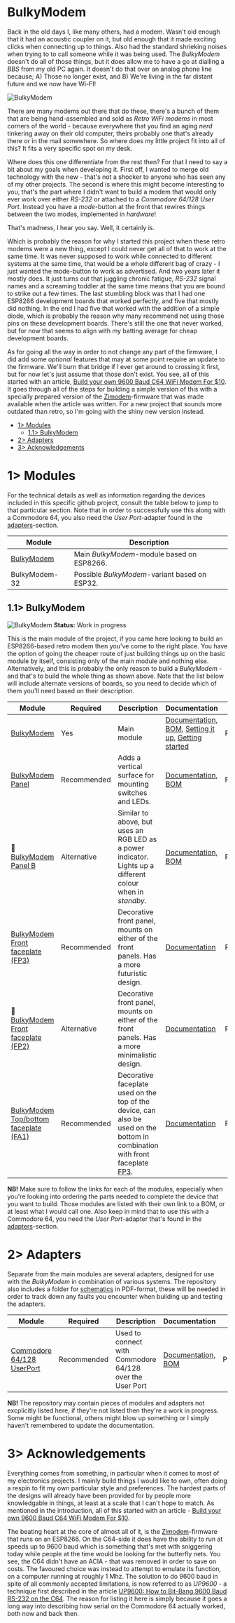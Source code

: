 # BulkyModem
Back in the old days I, like many others, had a modem. Wasn't old enough that it had an acoustic coupler on it, but old enough that it made exciting clicks when connecting up to things. Also had the standard shrieking noises when trying to to call someone while it was being used. The *BulkyModem* doesn't do all of those things, but it does allow me to have a go at dialling a *BBS* from my old PC again. It doesn't do that over an analog phone line because; A) Those no longer exist, and B) We're living in the far distant future and we now have Wi-FI!

![BulkyModem](https://raw.githubusercontent.com/tebl/BulkyModem/main/gallery/20240411_021045.jpg)

There are many modems out there that do these, there's a bunch of them that are being hand-assembled and sold as *Retro WiFi modems* in most corners of the world - because everywhere that you find an aging *nerd* tinkering away on their old computer, theirs probably one that's already there or in the mail somewhere. So where does my little project fit into all of this? It fits a very specific spot on my desk.

Where does this one differentiate from the rest then? For that I need to say a bit about my goals when developing it. First off, I wanted to merge old technology with the new - that's not a shocker to anyone who has seen any of my other projects. The second is where this might become interesting to you, that's the part where I didn't want to build a modem that would only ever work over either *RS-232* or attached to a *Commodore 64/128 User Port*. Instead you have a *mode*-button at the front that rewires things between the two modes, implemented in *hardware*!

That's madness, I hear you say. Well, it certainly is.

Which is probably the reason for why I started this project when these retro modems were a new thing, except I could never get all of that to work at the same time. It was never supposed to work while connected to different systems at the same time, that would be a whole different bag of crazy - I just wanted the mode-button to work as advertised. And two years later it mostly does. It just turns out that juggling chronic fatigue, *RS-232* signal names and a screaming toddler at the same time means that you are bound to strike out a few times. The last stumbling block was that I had one ESP8266 development boards that worked perfectly, and five that mostly did nothing. In the end I had five that worked with the addition of a simple diode, which is probably the reason why many recommend not using those pins on these development boards. There's still the one that never worked, but for now that seems to align with my batting average for cheap development boards.  

As for going all the way in order to not change any part of the firmware, I did add some *optional* features that may at some point require an update to the firmware. We'll burn that bridge if I ever get around to crossing it first, but for now let's just assume that those don't exist. You see, all of this started with an article, [Build your own 9600 Baud C64 WiFi Modem For $10](https://1200baud.wordpress.com/2017/03/04/build-your-own-9600-baud-c64-wifi-modem-for-20/). It goes through all of the steps for building a simple version of this with a specially prepared version of the [Zimodem](https://github.com/bozimmerman/Zimodem)-firmware that was made available when the article was written. For a new project that sounds more outdated than retro, so I'm going with the shiny new version instead.

- [1> Modules](#1-modules)
  - [1.1> BulkyModem](#11-bulkymodem)
- [2> Adapters](#2-adapters)
- [3> Acknowledgements](#3-acknowledgements)


# 1> Modules
For the technical details as well as information regarding the devices included in this specific github project, consult the table below to jump to that particular section. Note that in order to successfully use this along with a Commodore 64, you also need the *User Port*-adapter found in the [adapters](#2-adapters)-section.

| Module                            | Description                                      |
| --------------------------------- | ------------------------------------------------ | 
| [BulkyModem](#11-bulkymodem)      | Main *BulkyModem*-module based on ESP8266.
| BulkyModem-32                     | Possible *BulkyModem*-variant based on ESP32.

## 1.1> BulkyModem
![BulkyModem](https://raw.githubusercontent.com/tebl/BulkyModem/main/gallery/20240531_021749.jpg)
**Status:** Work in progress

This is the main module of the project, if you came here looking to build an ESP8266-based retro modem then you've come to the right place. You have the option of going the cheaper route of just building things up on the basic module by itself, consisting only of the main module and nothing else. Alternatively, and this is probably the only reason to build a *BulkyModem* - and that's to build the whole thing as shown above. Note that the list below will include alternate versions of boards, so you need to decide which of them you'll need based on their description.

| Module                 | Required    | Description                        | Documentation                      | Order      |
| ---------------------- | ----------- | ---------------------------------- | ---------------------------------- | ---------- |
| [BulkyModem](https://github.com/tebl/BulkyModem/tree/main/BulkyModem%20Module) | Yes | Main module | [Documentation](https://github.com/tebl/BulkyModem/tree/main/BulkyModem%20Module), [BOM](https://github.com/tebl/BulkyModem/tree/main/BulkyModem%20Module/README.md#3-bom), [Setting it up](https://github.com/tebl/BulkyModem/blob/main/documentation/setting_it_up.md), [Getting started](https://github.com/tebl/BulkyModem/blob/main/documentation/getting_started.md) | PCBWay
| [BulkyModem Panel](https://github.com/tebl/BulkyModem/tree/main/BulkyModem%20Module%20Panel) | Recommended | Adds a vertical surface for mounting switches and LEDs. | [Documentation](https://github.com/tebl/BulkyModem/tree/main/BulkyModem%20Module%20Panel), [BOM](https://github.com/tebl/BulkyModem/tree/main/BulkyModem%20Module%20Panel/README.md#3-bom) | PCBWay
| :repeat_one: [BulkyModem Panel B](https://github.com/tebl/BulkyModem/tree/main/BulkyModem%20Module%20Panel%20B) | Alternative | Similar to above, but uses an RGB LED as a power indicator. Lights up a different colour when in *standby*. | [Documentation](https://github.com/tebl/BulkyModem/tree/main/BulkyModem%20Module%20Panel%20B), [BOM](https://github.com/tebl/BulkyModem/tree/main/BulkyModem%20Module%20Panel%20B/README.md#3-bom) | PCBWay
| [BulkyModem Front faceplate (FP3)](https://github.com/tebl/BulkyModem/tree/main/faceplates/BulkyModem%20FP2) | Recommended | Decorative front panel, mounts on either of the front panels. Has a more futuristic design. | [Documentation](https://github.com/tebl/BulkyModem/tree/main/faceplates/BulkyModem%20FP3) | PCBWay
| :repeat_one: [BulkyModem Front faceplate (FP2)](https://github.com/tebl/BulkyModem/tree/main/faceplates/BulkyModem%20FP2) | Alternative | Decorative front panel, mounts on either of the front panels. Has a more minimalistic design. | [Documentation](https://github.com/tebl/BulkyModem/tree/main/faceplates/BulkyModem%20FP2) | PCBWay
| [BulkyModem Top/bottom faceplate (FA1)](https://github.com/tebl/BulkyModem/tree/main/faceplates/BulkyModem%20FA1) | Recommended | Decorative faceplate used on the top of the device, can also be used on the bottom in combination with front faceplate [FP3](https://github.com/tebl/BulkyModem/tree/main/faceplates/BulkyModem%20FP3). | [Documentation](https://github.com/tebl/BulkyModem/tree/main/faceplates/BulkyModem%20FA1) | PCBWay

**NB!** Make sure to follow the links for each of the modules, especially when you're looking into ordering the parts needed to complete the device that you want to build. Those modules are listed with their own link to a BOM, or at least what I would call one. Also keep in mind that to use this with a Commodore 64, you need the *User Port*-adapter that's found in the [adapters](#2-adapters)-section.

# 2> Adapters
Separate from the main modules are several adapters, designed for use with the *BulkyModem* in combination of various systems. The repository also includes a folder for [schematics](https://github.com/tebl/BulkyModem/tree/main/documentation/schematic) in PDF-format, these will be needed in order to track down any faults you encounter when building up and testing the adapters.

| Module                 | Required    | Description                        | Documentation                      | Order      |
| ---------------------- | ----------- | ---------------------------------- | ---------------------------------- | ---------- |
| [Commodore 64/128 UserPort](https://github.com/tebl/BulkyModem/tree/main/BulkyModem%20UserPort%20Adapter) | Recommended | Used to connect with Commodore 64/128 over the User Port | [Documentation](https://github.com/tebl/BulkyModem/tree/main/BulkyModem%20UserPort%20Adapter), [BOM](https://github.com/tebl/BulkyModem/tree/main/BulkyModem%20UserPort%20Adapter#3-bom) | PCBWay

**NB!** The repository may contain pieces of modules and adapters not excplicitly listed here, if they're not listed then they're a work in progress. Some might be functional, others might blow up something or I simply haven't remembered to update the documentation.


# 3> Acknowledgements
Everything comes from something, in particular when it comes to most of my electronics projects. I mainly build things I would like to own, often doing a respin to fit my own particular style and preferences. The hardest parts of the designs will already have been provided for by people more knowledgable in things, at least at a scale that I can't hope to match. As mentioned in the introduction, all of this started with an article - [Build your own 9600 Baud C64 WiFi Modem For $10](https://1200baud.wordpress.com/2017/03/04/build-your-own-9600-baud-c64-wifi-modem-for-20/). 

The beating heart at the core of almost all of it, is the [Zimodem](https://github.com/bozimmerman/Zimodem)-firmware that runs on an ESP8266. On the C64-side it does have the ability to run at speeds up to 9600 baud which is something that's met with sniggering today while people at the time would be looking for the butterfly nets. You see, the C64 didn't have an ACIA - that was removed in order to save on costs. The favoured choice was instead to attempt to emulate its function, on a computer running at roughly 1 Mhz. The solution to do 9600 baud in spite of all commonly accepted limitations, is now referred to as *UP9600* - a technique first described in the article [UP9600: How to Bit-Bang 9600 Baud RS-232 on the C64](https://www.pagetable.com/?p=1656). The reason for listing it here is simply because it goes a long way into describing how serial on the Commodore 64 actually worked, both now and back then.
